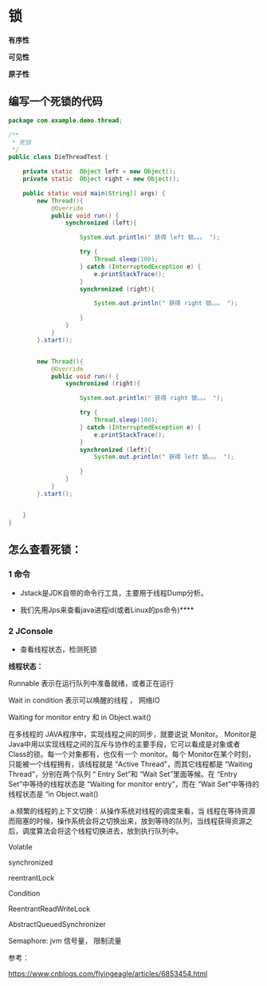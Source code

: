 # 锁



**有序性**

**可见性**

**原子性**



## 编写一个死锁的代码

```java
package com.example.demo.thread;

/**
 * 死锁
 */
public class DieThreadTest {

    private static  Object left = new Object();
    private static  Object right = new Object();

    public static void main(String[] args) {
        new Thread(){
            @Override
            public void run() {
                synchronized (left){

                    System.out.println(" 获得 left 锁。。。 ");

                    try {
                        Thread.sleep(100);
                    } catch (InterruptedException e) {
                        e.printStackTrace();
                    }
                    synchronized (right){

                        System.out.println(" 获得 right 锁。。。 ");

                    }
                }
            }
        }.start();


        new Thread(){
            @Override
            public void run() {
                synchronized (right){

                    System.out.println(" 获得 right 锁。。。 ");

                    try {
                        Thread.sleep(100);
                    } catch (InterruptedException e) {
                        e.printStackTrace();
                    }
                    synchronized (left){
                        System.out.println(" 获得 left 锁。。。 ");

                    }
                }
            }
        }.start();


    }
}

```







## 怎么查看死锁：

### 1 命令

*  Jstack是JDK自带的命令行工具，主要用于线程Dump分析。

* 我们先用Jps来查看java进程id(或者Linux的ps命令)****

### 2 **JConsole** 

* 查看线程状态，检测死锁





**线程状态：**  

Runnable 表示在运行队列中准备就绪，或者正在运行

Wait in condition 表示可以唤醒的线程 ， 网络IO

Waiting for monitor entry 和 in Object.wait() 

在多线程的 JAVA程序中，实现线程之间的同步，就要说说 Monitor。 Monitor是 Java中用以实现线程之间的互斥与协作的主要手段，它可以看成是对象或者 Class的锁。每一个对象都有，也仅有一个 monitor。每个 Monitor在某个时刻，只能被一个线程拥有，该线程就是 “Active Thread”，而其它线程都是 “Waiting Thread”，分别在两个队列 “ Entry Set”和 “Wait Set”里面等候。在 “Entry Set”中等待的线程状态是 “Waiting for monitor entry”，而在 “Wait Set”中等待的线程状态是 “in Object.wait()





​        a.频繁的线程的上下文切换：从操作系统对线程的调度来看，当 线程在等待资源而阻塞的时候，操作系统会将之切换出来，放到等待的队列，当线程获得资源之后，调度算法会将这个线程切换进去，放到执行队列中。



Volatile

synchronized

reentrantLock

Condition

ReentrantReadWriteLock

AbstractQueuedSynchronizer

Semaphore: jvm  信号量， 限制流量

参考：

<https://www.cnblogs.com/flyingeagle/articles/6853454.html>